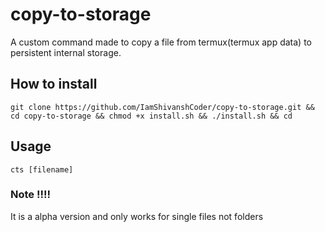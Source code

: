 # copy-to-storage
A custom command made to copy a file from termux(termux app data) to persistent internal storage.

## How to install
```
git clone https://github.com/IamShivanshCoder/copy-to-storage.git && cd copy-to-storage && chmod +x install.sh && ./install.sh && cd
```
## Usage

```
cts [filename]

```
### Note !!!!
 It is a alpha version and only works for single files not folders 
